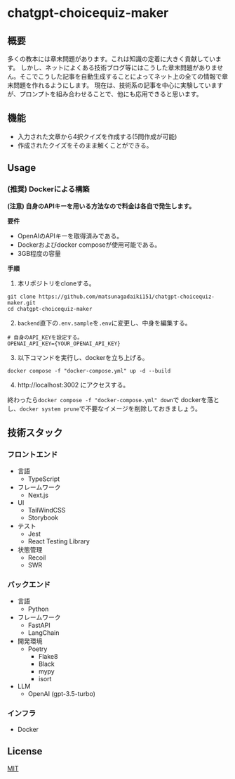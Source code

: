 # chatgpt-choicequiz-maker

## 概要
多くの教本には章末問題があります。これは知識の定着に大きく貢献しています。
しかし、ネットによくある技術ブログ等にはこうした章末問題がありません。そこでこうした記事を自動生成することによってネット上の全ての情報で章末問題を作れるようにします。
現在は、技術系の記事を中心に実験していますが、プロンプトを組み合わせることで、他にも応用できると思います。

## 機能
- 入力された文章から4択クイズを作成する(5問作成が可能)
- 作成されたクイズをそのまま解くことができる。

## Usage

### (推奨) Dockerによる構築

**(注意) 自身のAPIキーを用いる方法なので料金は各自で発生します。**

**要件**
- OpenAIのAPIキーを取得済みである。
- Dockerおよびdocker composeが使用可能である。
- 3GB程度の容量

**手順**
1. 本リポジトリをcloneする。
```
git clone https://github.com/matsunagadaiki151/chatgpt-choicequiz-maker.git
cd chatgpt-choicequiz-maker
```

2. `backend`直下の`.env.sample`を`.env`に変更し、中身を編集する。
```
# 自身のAPI_KEYを設定する。
OPENAI_API_KEY={YOUR_OPENAI_API_KEY}
```

3. 以下コマンドを実行し、dockerを立ち上げる。
```
docker compose -f "docker-compose.yml" up -d --build
```

4.  http://localhost:3002 にアクセスする。

終わったら`docker compose -f "docker-compose.yml" down`で dockerを落とし、`docker system prune`で不要なイメージを削除しておきましょう。



## 技術スタック

### フロントエンド
- 言語
    - TypeScript
- フレームワーク
    - Next.js
- UI
    - TailWindCSS
    - Storybook
- テスト
  - Jest
  - React Testing Library
- 状態管理
    - Recoil
    - SWR

### バックエンド
- 言語
  - Python
- フレームワーク
  - FastAPI
  - LangChain
- 開発環境
  - Poetry
    - Flake8
    - Black
    - mypy
    - isort
- LLM
  - OpenAI (gpt-3.5-turbo)

### インフラ
- Docker


## License
[MIT](https://opensource.org/license/mit/)

 

 


